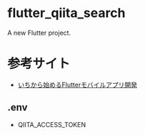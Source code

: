 # flutter_qiita_search

A new Flutter project.

# 参考サイト
- [いちから始めるFlutterモバイルアプリ開発](https://zenn.dev/heyhey1028/books/flutter-basics/viewer/about_flutter)

## .env
- QIITA_ACCESS_TOKEN
